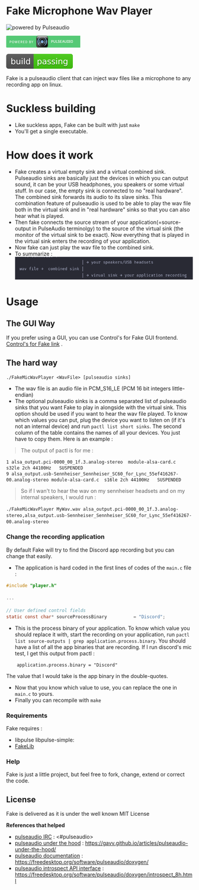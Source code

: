 # Fake Microphone Wav Player

![powered by Pulseaudio](https://www.freedesktop.org/software/pulseaudio/logo.png)

![Powered by Pulseaudio](icons/powered_by_pulseaudio.png)


![Build Passing](icons/buld-passing.svg)

Fake is a pulseaudio client that can inject wav files like a microphone to any recording app on linux.


# Suckless building 

  - Like suckless apps, Fake can be built with just `make`
  - You'll get a single executable.

# How does it work
 - Fake creates a virtual empty sink and a virtual combined sink. Pulseaudio sinks are basically just the devices in which you can output sound, it can be your USB headphones, you speakers or some virtual stuff. In our case, the empty sink is connected to no "real hardware". The combined sink forwards its audio to its slave sinks. This combination feature of pulseaudio is used to be able to play the wav file both in the virtual sink and in "real hardware" sinks so that you can also hear what is played.
 - Then fake connects the source stream of your application(=source-output in PulseAudio terminolgy) to the source of the virtual sink (the monitor of the virtual sink to be exact). Now everything that is played in the virtual sink enters the recording of your application.
 - Now fake can just play the wav file to the combined sink.
 - To summarize :
![Summarized Schema](icons/schema.png "schema")

# Usage
## The GUI Way
If you prefer using a GUI, you can use Control's for Fake GUI frontend. [Control's for Fake link](https://github.com/SCOTT-HAMILTON/ControlsForFake) .
	
## The hard way

`./FakeMicWavPlayer <WavFile> [pulseaudio sinks]`

  - The wav file is an audio file in PCM_S16_LE (PCM 16 bit integers little-endian)
  - The optional pulseaudio sinks is a comma separated list of pulseaudio sinks that you want Fake to play in alongside with the virtual sink. This option should be used if you want to hear the wav file played. To know which values you can put, plug the device you want to listen on (if it's not an internal device) and run `pactl list short sinks`. The second column of the table contains the names of all your devices. You just have to copy them. Here is an example : 
  
   > The output of pactl is for me : 
  
  ```
  1	alsa_output.pci-0000_00_1f.3.analog-stereo	module-alsa-card.c	s32le 2ch 44100Hz	SUSPENDED
  9	alsa_output.usb-Sennheiser_Sennheiser_SC60_for_Lync_55ef416267-00.analog-stereo module-alsa-card.c	s16le 2ch 44100Hz	SUSPENDED
  ```
  
   > So if I wan't to hear the wav on my sennheiser headsets and on my internal speakers, I would run : 
  
  ```./FakeMicWavPlayer MyWav.wav alsa_output.pci-0000_00_1f.3.analog-stereo,alsa_output.usb-Sennheiser_Sennheiser_SC60_for_Lync_55ef416267-00.analog-stereo```
  


### Change the recording application

By default Fake will try to find the Discord app recording but you can change that easily.

 - The application is hard coded in the first lines of codes of the `main.c` file : 
```c
#include "player.h"

...

// User defined control fields
static const char* sourceProcessBinary          = "Discord";
```
 - This is the process binary of your application. To know which value you should replace it with, start the recording on your application, run `pactl list source-outputs | grep application.process.binary`. You should have a list of all the app binaries that are recording. If I run discord's mic test, I get this output from pactl : 

```	
	application.process.binary = "Discord"
```

The value that I would take is the app binary in the double-quotes.
 - Now that you know which value to use, you can replace the one in `main.c` to yours.
 - Finally you can recompile with `make`

### Requirements

Fake requires : 
 - libpulse  libpulse-simple: 
 - [FakeLib](https://github.com/SCOTT-HAMILTON/FakeLib)


### Help

Fake is just a little project, but feel free to fork, change, extend or correct the code.


License
----
Fake is delivered as it is under the well known MIT License


**References that helped**
 - [pulseaudio IRC] : <#pulseaudio>
 - [pulseaudio under the hood] : <https://gavv.github.io/articles/pulseaudio-under-the-hood/>
 - [pulseaudio documentation] : <https://freedesktop.org/software/pulseaudio/doxygen/>
 - [pulseaudio introspect API interface] :
   <https://freedesktop.org/software/pulseaudio/doxygen/introspect_8h.html>

[//]: # (These are reference links used in the body of this note and get stripped out when the markdown processor does its job. There is no need to format nicely because it shouldn't be seen. Thanks SO - http://stackoverflow.com/questions/4823468/store-comments-in-markdown-syntax)



   [pulseaudio IRC]: <#pulseaudio>
   [pulseaudio under the hood]: <https://gavv.github.io/articles/pulseaudio-under-the-hood/>
   [pulseaudio documentation]: <https://freedesktop.org/software/pulseaudio/doxygen/>
   [pulseaudio introspect API interface]:
   <https://freedesktop.org/software/pulseaudio/doxygen/introspect_8h.html>
